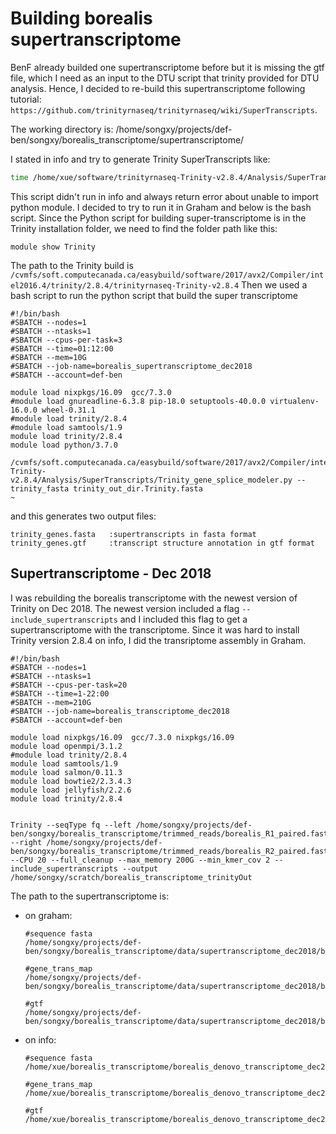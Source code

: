 # Building borealis supertranscriptome

BenF already builded one supertranscriptome before but it is missing the gtf file, which I need as an input to the DTU script that trinity provided for DTU analysis. Hence, I decided to re-build this supertranscriptome following tutorial: `https://github.com/trinityrnaseq/trinityrnaseq/wiki/SuperTranscripts`.

The working directory is: /home/songxy/projects/def-ben/songxy/borealis_transcriptome/supertranscriptome/

I stated in info and try to generate Trinity SuperTranscripts like:
```bash
time /home/xue/software/trinityrnaseq-Trinity-v2.8.4/Analysis/SuperTranscripts/Trinity_gene_splice_modeler.py --trinity_fasta /home/xue/borealis_transcriptome/borealis_denovo_transcriptome_august2017/trinity_out_dir.Trinity.fasta 
```
This script didn't run in info and always return error about unable to import python module. I decided to try to run it in Graham and below is the bash script. Since the Python script for building super-transcriptome is in the Trinity installation folder, we need to find the folder path like this:
```
module show Trinity
```
The path to the Trinity build is `/cvmfs/soft.computecanada.ca/easybuild/software/2017/avx2/Compiler/intel2016.4/trinity/2.8.4/trinityrnaseq-Trinity-v2.8.4`
Then we used a bash script to run the python script that build the super transcriptome
```
#!/bin/bash
#SBATCH --nodes=1
#SBATCH --ntasks=1
#SBATCH --cpus-per-task=3 
#SBATCH --time=01:12:00
#SBATCH --mem=10G
#SBATCH --job-name=borealis_supertranscriptome_dec2018
#SBATCH --account=def-ben

module load nixpkgs/16.09  gcc/7.3.0
#module load gnureadline-6.3.8 pip-18.0 setuptools-40.0.0 virtualenv-16.0.0 wheel-0.31.1
#module load trinity/2.8.4
#module load samtools/1.9
module load trinity/2.8.4
module load python/3.7.0

/cvmfs/soft.computecanada.ca/easybuild/software/2017/avx2/Compiler/intel2016.4/trinity/2.8.4/trinityrnaseq-Trinity-v2.8.4/Analysis/SuperTranscripts/Trinity_gene_splice_modeler.py --trinity_fasta trinity_out_dir.Trinity.fasta
~                   

```
and this generates two output files:
```
trinity_genes.fasta   :supertranscripts in fasta format
trinity_genes.gtf     :transcript structure annotation in gtf format
```

## Supertranscriptome - Dec 2018
I was rebuilding the borealis transcriptome with the newest version of Trinity on Dec 2018. The newest version included a flag `--include_supertranscripts` and I included this flag to get a supertranscriptome with the transcriptome. Since it was hard to install Trinity version 2.8.4 on info, I did the transriptome assembly in Graham. 
```
#!/bin/bash
#SBATCH --nodes=1
#SBATCH --ntasks=1
#SBATCH --cpus-per-task=20
#SBATCH --time=1-22:00
#SBATCH --mem=210G
#SBATCH --job-name=borealis_transcriptome_dec2018
#SBATCH --account=def-ben

module load nixpkgs/16.09  gcc/7.3.0 nixpkgs/16.09
module load openmpi/3.1.2
#module load trinity/2.8.4
module load samtools/1.9
module load salmon/0.11.3
module load bowtie2/2.3.4.3
module load jellyfish/2.2.6
module load trinity/2.8.4


Trinity --seqType fq --left /home/songxy/projects/def-ben/songxy/borealis_transcriptome/trimmed_reads/borealis_R1_paired.fastq.gz --right /home/songxy/projects/def-ben/songxy/borealis_transcriptome/trimmed_reads/borealis_R2_paired.fastq.gz --CPU 20 --full_cleanup --max_memory 200G --min_kmer_cov 2 --include_supertranscripts --output /home/songxy/scratch/borealis_transcriptome_trinityOut
```
The path to the supertranscriptome is:
- on graham: 
  ```
  #sequence fasta
  /home/songxy/projects/def-ben/songxy/borealis_transcriptome/data/supertranscriptome_dec2018/borealis_superTrans.fasta
  
  #gene_trans_map
  /home/songxy/projects/def-ben/songxy/borealis_transcriptome/data/supertranscriptome_dec2018/borealis_superTrans_fasta.gene_trans_map
  
  #gtf
  /home/songxy/projects/def-ben/songxy/borealis_transcriptome/data/supertranscriptome_dec2018/borealis_superTrans.gtf
  ```

- on info: 
  ```
  #sequence fasta
  /home/xue/borealis_transcriptome/borealis_denovo_transcriptome_dec2018/denovo_transcriptome/supertranscriptome/borealis_superTrans.fasta
  
  #gene_trans_map
  /home/xue/borealis_transcriptome/borealis_denovo_transcriptome_dec2018/denovo_transcriptome/borealis_superTrans_fasta.gene_trans_map
  
  #gtf
  /home/xue/borealis_transcriptome/borealis_denovo_transcriptome_dec2018/denovo_transcriptome/borealis_superTrans.gtf
  
  ```


